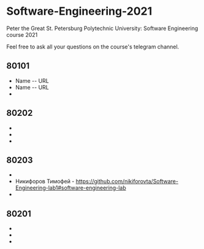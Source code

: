 # Software-Engineering-2021
Peter the Great St. Petersburg Polytechnic University: Software Engineering course 2021

Feel free to ask all your questions on the course's telegram channel.

## 80101

- Name -- URL
- Name -- URL
-

## 80202

-
-
-

## 80203

-
- Никифоров Тимофей - https://github.com/nikiforovta/Software-Engineering-lab1#software-engineering-lab
-

## 80201

-
-
-
